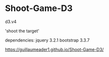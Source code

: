 # Shoot-Game-D3

d3.v4 

'shoot the target'

dependencies:
jquery 3.2.1
bootstrap 3.3.7

https://guillaumeader1.github.io/Shoot-Game-D3/
